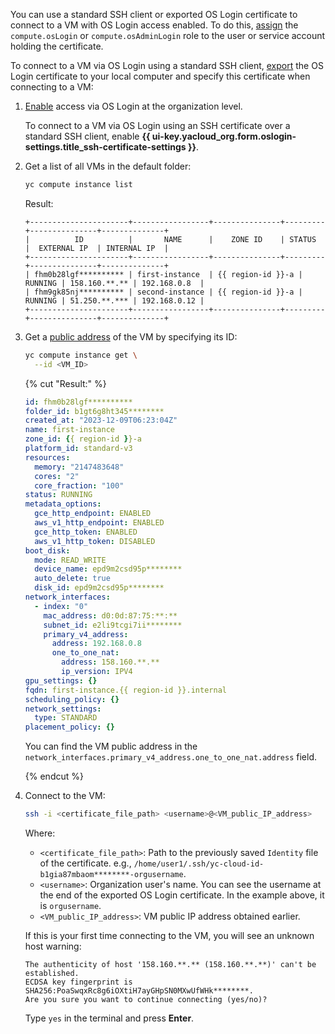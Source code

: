 You can use a standard SSH client or exported OS Login certificate to connect to a VM with OS Login access enabled. To do this, [assign](../../iam/operations/roles/grant.md) the `compute.osLogin` or `compute.osAdminLogin` role to the user or service account holding the certificate.

To connect to a VM via OS Login using a standard SSH client, [export](../../compute/operations/vm-connect/os-login-export-certificate.md) the OS Login certificate to your local computer and specify this certificate when connecting to a VM:

1. [Enable](../../organization/operations/os-login-access.md) access via OS Login at the organization level.

    To connect to a VM via OS Login using an SSH certificate over a standard SSH client, enable **{{ ui-key.yacloud_org.form.oslogin-settings.title_ssh-certificate-settings }}**.

1. Get a list of all VMs in the default folder:

    ```bash
    yc compute instance list
    ```

    Result:

    ```text
    +----------------------+-----------------+---------------+---------+---------------+--------------+
    |          ID          |       NAME      |    ZONE ID    | STATUS  |  EXTERNAL IP  | INTERNAL IP  |
    +----------------------+-----------------+---------------+---------+---------------+--------------+
    | fhm0b28lgf********** | first-instance  | {{ region-id }}-a | RUNNING | 158.160.**.** | 192.168.0.8  |
    | fhm9gk85nj********** | second-instance | {{ region-id }}-a | RUNNING | 51.250.**.*** | 192.168.0.12 |
    +----------------------+-----------------+---------------+---------+---------------+--------------+
    ```

1. Get a [public address](../../vpc/concepts/address.md#public-addresses) of the VM by specifying its ID:

    ```bash
    yc compute instance get \
      --id <VM_ID>
    ```

    {% cut "Result:" %}

    ```yaml
    id: fhm0b28lgf**********
    folder_id: b1gt6g8ht345********
    created_at: "2023-12-09T06:23:04Z"
    name: first-instance
    zone_id: {{ region-id }}-a
    platform_id: standard-v3
    resources:
      memory: "2147483648"
      cores: "2"
      core_fraction: "100"
    status: RUNNING
    metadata_options:
      gce_http_endpoint: ENABLED
      aws_v1_http_endpoint: ENABLED
      gce_http_token: ENABLED
      aws_v1_http_token: DISABLED
    boot_disk:
      mode: READ_WRITE
      device_name: epd9m2csd95p********
      auto_delete: true
      disk_id: epd9m2csd95p********
    network_interfaces:
      - index: "0"
        mac_address: d0:0d:87:75:**:**
        subnet_id: e2li9tcgi7ii********
        primary_v4_address:
          address: 192.168.0.8
          one_to_one_nat:
            address: 158.160.**.**
            ip_version: IPV4
    gpu_settings: {}
    fqdn: first-instance.{{ region-id }}.internal
    scheduling_policy: {}
    network_settings:
      type: STANDARD
    placement_policy: {}
    ```

    You can find the VM public address in the `network_interfaces.primary_v4_address.one_to_one_nat.address` field.

    {% endcut %}

1. Connect to the VM:

    ```bash
    ssh -i <certificate_file_path> <username>@<VM_public_IP_address>
    ```

    Where:

    * `<certificate_file_path>`: Path to the previously saved `Identity` file of the certificate. e.g., `/home/user1/.ssh/yc-cloud-id-b1gia87mbaom********-orgusername`.
    * `<username>`: Organization user's name. You can see the username at the end of the exported OS Login certificate. In the example above, it is `orgusername`.
    * `<VM_public_IP_address>`: VM public IP address obtained earlier.

    If this is your first time connecting to the VM, you will see an unknown host warning:

    ```text
    The authenticity of host '158.160.**.** (158.160.**.**)' can't be established.
    ECDSA key fingerprint is SHA256:PoaSwqxRc8g6iOXtiH7ayGHpSN0MXwUfWHk********.
    Are you sure you want to continue connecting (yes/no)?
    ```

    Type `yes` in the terminal and press **Enter**.